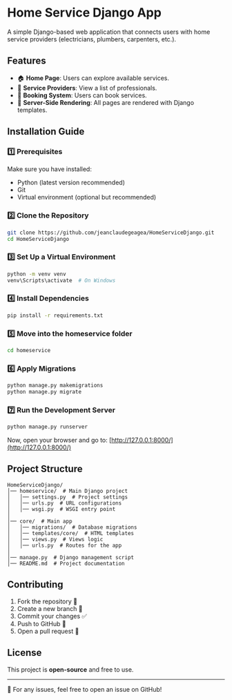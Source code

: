 ﻿# Home Service Django App

A simple Django-based web application that connects users with home service providers (electricians, plumbers, carpenters, etc.).

## Features

- 🏠 **Home Page**: Users can explore available services.
- 🔧 **Service Providers**: View a list of professionals.
- 📅 **Booking System**: Users can book services.
- 🔄 **Server-Side Rendering**: All pages are rendered with Django templates.

## Installation Guide

### 1️⃣ Prerequisites

Make sure you have installed:

- Python (latest version recommended)
- Git
- Virtual environment (optional but recommended)

### 2️⃣ Clone the Repository

```bash
git clone https://github.com/jeanclaudegeagea/HomeServiceDjango.git
cd HomeServiceDjango
```

### 3️⃣ Set Up a Virtual Environment

```bash
python -m venv venv
venv\Scripts\activate  # On Windows
```

### 4️⃣ Install Dependencies

```bash
pip install -r requirements.txt
```

### 5️⃣ Move into the homeservice folder

```bash
cd homeservice
```

### 6️⃣ Apply Migrations

```bash
python manage.py makemigrations
python manage.py migrate
```

### 7️⃣ Run the Development Server

```bash
python manage.py runserver
```

Now, open your browser and go to:
[http://127.0.0.1:8000/](http://127.0.0.1:8000/)

## Project Structure

```
HomeServiceDjango/
│── homeservice/  # Main Django project
│   │── settings.py  # Project settings
│   │── urls.py  # URL configurations
│   │── wsgi.py  # WSGI entry point
│
│── core/  # Main app
│   │── migrations/  # Database migrations
│   │── templates/core/  # HTML templates
│   │── views.py  # Views logic
│   │── urls.py  # Routes for the app
│
│── manage.py  # Django management script
│── README.md  # Project documentation
```

## Contributing

1. Fork the repository 🍴
2. Create a new branch 🔧
3. Commit your changes ✅
4. Push to GitHub 🚀
5. Open a pull request 📩

## License

This project is **open-source** and free to use.

---

📩 For any issues, feel free to open an issue on GitHub!
